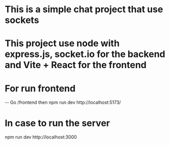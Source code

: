 # This is a simple chat project that use sockets

# This project use node with express.js, socket.io for the backend and Vite + React for the frontend

# For run frontend
 -- Go /frontend then
 npm run dev
 http://localhost:5173/


# In case to run the server
npm run dev
http://localhost:3000
